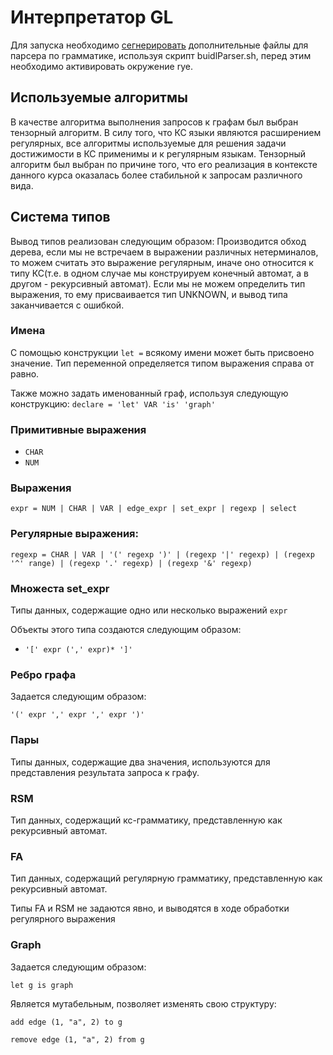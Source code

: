 # Интерпретатор GL
Для запуска необходимо [сегнерировать](interpret/grammar_setup.md) дополнительные файлы для парсера по грамматике, используя скрипт buidlParser.sh, перед этим необходимо активировать окружение rye.


## Используемые алгоритмы
В качестве алгоритма выполнения запросов к графам был выбран тензорный алгоритм. В силу того, что КС языки являются расширением регулярных, все алгоритмы используемые для решения задачи достижимости в КС применимы и к регулярным языкам. Тензорный алгоритм был выбран по причине того, что его реализация в контексте данного курса оказалась более стабильной к запросам различного вида.
## Система типов
Вывод типов реализован следующим образом:
Производится обход дерева, если мы не встречаем в выражении различных нетерминалов, то можем считать это выражение регулярным, иначе оно относится к типу КС(т.е. в одном случае мы конструируем конечный автомат, а в другом - рекурсивный автомат). Если мы не можем определить тип выражения, то ему присваивается тип UNKNOWN, и вывод типа заканчивается с ошибкой.
### Имена
С помощью конструкции `let =` всякому имени может быть присвоено значение. Тип переменной определяется типом выражения справа от равно.

Также можно задать именованный граф, используя следующую конструкцию:
`declare = 'let' VAR 'is' 'graph'`
### Примитивные выражения
- `CHAR`
- `NUM`
### Выражения
`expr = NUM | CHAR | VAR | edge_expr | set_expr | regexp | select`
### Регулярные выражения:
`regexp = CHAR | VAR | '(' regexp ')' | (regexp '|' regexp) | (regexp '^' range) | (regexp '.' regexp) | (regexp '&' regexp)`
### Множеста set_expr
Типы данных, содержащие одно или несколько выражений `expr`

Объекты этого типа создаются следующим образом:
- `'[' expr (',' expr)* ']'`

### Ребро графа
Задается следующим образом:

`'(' expr ',' expr ',' expr ')'`

### Пары
Типы данных, содержащие два значения, используются для представления результата запроса к графу.

### RSM
Тип данных, содержащий кс-грамматику, представленную как рекурсивный автомат.

### FA
Тип данных, содержащий регулярную грамматику, представленную как рекурсивный автомат.

Типы FA и RSM не задаются явно, и выводятся в ходе обработки регулярного выражения

### Graph

Задается следующим образом:

`let g is graph`

Является мутабельным, позволяет изменять свою структуру:

`add edge (1, "a", 2) to g`

`remove edge (1, "a", 2) from g`
